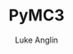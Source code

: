 ---
title: PyMC3 
author: Luke Anglin
category: ml
image: https://alexioannides.github.io/images/data_science/mcmc_vi_pymc3/pymc3_logo.jpg
description: Here, we take a look at the powerful Deep Learning library, PyMC3.  It may rise in usage in the future, and it is currently widely used in academic settings. 
topics: PyMC3, Bayesian modeling
sources: <a href="https://docs.pymc.io/">PyMC3 Docs</a> and <a href="http://camdavidsonpilon.github.io/Probabilistic-Programming-and-Bayesian-Methods-for-Hackers/">Bayesian Methods for Hackers</a>
publish: True
link: https://nbviewer.jupyter.org/github/LukeAnglin/WebApp/blob/master/categories/MLProjects/Notes/PyMC-Intro.ipynb
---